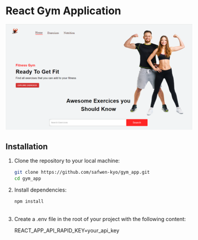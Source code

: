 # React Gym Application

 ![Gym Application Pic](src/assets/images/gym.png)

## Installation

1. Clone the repository to your local machine:

   ```bash
   git clone https://github.com/safwen-kyo/gym_app.git
   cd gym_app

2. Install dependencies:
   ```bash
   npm install
 
3. Create a .env file in the root of your project with
 the following content:

    REACT_APP_API_RAPID_KEY=your_api_key





